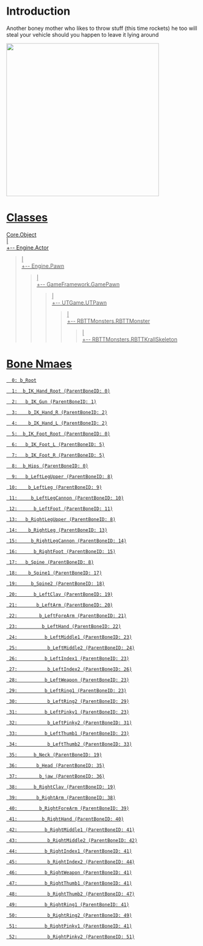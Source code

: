 # Introduction #

Another boney mother who likes to throw stuff (this time rockets) he too will steal your vehicle should you happen to leave it lying around

<a href='http://rbttinvasion.googlecode.com/svn/trunk/Screenshots/RBTTKrallSkeleton.jpg'>
<img src='http://rbttinvasion.googlecode.com/svn/trunk/Screenshots/RBTTKrallSkeleton.jpg' width='400></a'>

<h1>Classes</h1>

Core.Object<br>
|<br>
+-- Engine.Actor<br>
<blockquote>|<br>
+-- Engine.Pawn<br>
<blockquote>|<br>
+-- GameFramework.GamePawn<br>
<blockquote>|<br>
+-- UTGame.UTPawn<br>
<blockquote>|<br>
+-- RBTTMonsters.RBTTMonster<br>
<blockquote>|<br>
+-- RBTTMonsters.RBTTKrallSkeleton</blockquote></blockquote></blockquote></blockquote></blockquote>

<h1>Bone Nmaes</h1>

<pre><code>  0: b_Root<br>
  1:  b_IK_Hand_Root (ParentBoneID: 0)<br>
  2:   b_IK_Gun (ParentBoneID: 1)<br>
  3:    b_IK_Hand_R (ParentBoneID: 2)<br>
  4:    b_IK_Hand_L (ParentBoneID: 2)<br>
  5:  b_IK_Foot_Root (ParentBoneID: 0)<br>
  6:   b_IK_Foot_L (ParentBoneID: 5)<br>
  7:   b_IK_Foot_R (ParentBoneID: 5)<br>
  8:  b_Hips (ParentBoneID: 0)<br>
  9:   b_LeftLegUpper (ParentBoneID: 8)<br>
 10:    b_LeftLeg (ParentBoneID: 9)<br>
 11:     b_LeftLegCannon (ParentBoneID: 10)<br>
 12:      b_LeftFoot (ParentBoneID: 11)<br>
 13:   b_RightLegUpper (ParentBoneID: 8)<br>
 14:    b_RightLeg (ParentBoneID: 13)<br>
 15:     b_RightLegCannon (ParentBoneID: 14)<br>
 16:      b_RightFoot (ParentBoneID: 15)<br>
 17:   b_Spine (ParentBoneID: 8)<br>
 18:    b_Spine1 (ParentBoneID: 17)<br>
 19:     b_Spine2 (ParentBoneID: 18)<br>
 20:      b_LeftClav (ParentBoneID: 19)<br>
 21:       b_LeftArm (ParentBoneID: 20)<br>
 22:        b_LeftForeArm (ParentBoneID: 21)<br>
 23:         b_LeftHand (ParentBoneID: 22)<br>
 24:          b_LeftMiddle1 (ParentBoneID: 23)<br>
 25:           b_LeftMiddle2 (ParentBoneID: 24)<br>
 26:          b_LeftIndex1 (ParentBoneID: 23)<br>
 27:           b_LeftIndex2 (ParentBoneID: 26)<br>
 28:          b_LeftWeapon (ParentBoneID: 23)<br>
 29:          b_LeftRing1 (ParentBoneID: 23)<br>
 30:           b_LeftRing2 (ParentBoneID: 29)<br>
 31:          b_LeftPinky1 (ParentBoneID: 23)<br>
 32:           b_LeftPinky2 (ParentBoneID: 31)<br>
 33:          b_LeftThumb1 (ParentBoneID: 23)<br>
 34:           b_LeftThumb2 (ParentBoneID: 33)<br>
 35:      b_Neck (ParentBoneID: 19)<br>
 36:       b_Head (ParentBoneID: 35)<br>
 37:        b_jaw (ParentBoneID: 36)<br>
 38:      b_RightClav (ParentBoneID: 19)<br>
 39:       b_RightArm (ParentBoneID: 38)<br>
 40:        b_RightForeArm (ParentBoneID: 39)<br>
 41:         b_RightHand (ParentBoneID: 40)<br>
 42:          b_RightMiddle1 (ParentBoneID: 41)<br>
 43:           b_RightMiddle2 (ParentBoneID: 42)<br>
 44:          b_RightIndex1 (ParentBoneID: 41)<br>
 45:           b_RightIndex2 (ParentBoneID: 44)<br>
 46:          b_RightWeapon (ParentBoneID: 41)<br>
 47:          b_RightThumb1 (ParentBoneID: 41)<br>
 48:           b_RightThumb2 (ParentBoneID: 47)<br>
 49:          b_RightRing1 (ParentBoneID: 41)<br>
 50:           b_RightRing2 (ParentBoneID: 49)<br>
 51:          b_RightPinky1 (ParentBoneID: 41)<br>
 52:           b_RightPinky2 (ParentBoneID: 51)<br>
</code></pre></code></pre>